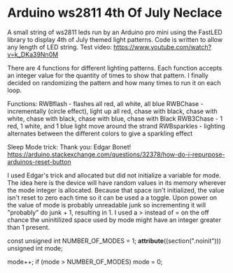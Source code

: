 # Arduino ws2811 4th Of July Neclace
A small string of ws2811 leds run by an Arduino pro mini using the FastLED library to display 4th of July themed light patterns. Code is written to allow any length of LED string. Test video: https://www.youtube.com/watch?v=k_DKa39Nn0M

There are 4 functions for different lighting patterns. Each function accepts an integer value for the quantity of times to show that pattern. I finally decided on randomizing the pattern and how many times to run it on each loop.

Functions:
  RWBflash - flashes all red, all white, all blue
  RWBChase - incrementally (circle effect), light up all red, chase with black, chase with white, chase with black, chase with blue, chase with Black
  RWB3Chase - 1 red, 1 white, and 1 blue light move around the strand 
  RWBsparkles - lighting alternates between the different colors to give a sparkling effect

Sleep Mode trick:
Thank you: Edgar Bonet! https://arduino.stackexchange.com/questions/32378/how-do-i-repurpose-arduinos-reset-button

I used Edgar's trick and allocated but did not initialize a variable for mode. The idea here is the device will have random values in its memory wherever the mode integer is allocated. Because that space isn't initialized, the value isn't reset to zero each time so it can be used a a toggle. Upon power on the value of mode is probably unreadable junk so incrementing it will "probably" do junk + 1, resulting in 1. I used a > instead of = on the off chance the uninitilized space used by mode might have an integer greater than 1 present.

const unsigned int NUMBER_OF_MODES = 1;
__attribute__((section(".noinit"))) unsigned int mode;

mode++;
if (mode > NUMBER_OF_MODES)
  mode = 0;
